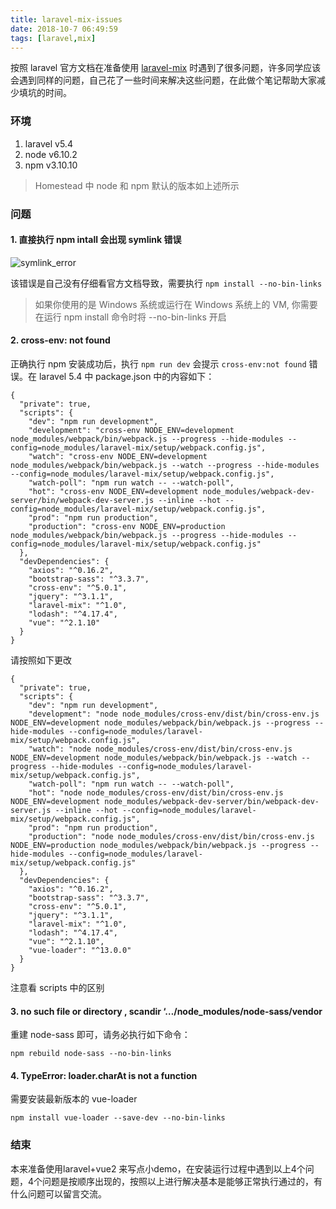 ```yaml
---
title: laravel-mix-issues
date: 2018-10-7 06:49:59
tags: [laravel,mix]
---
```


按照 laravel 官方文档在准备使用 [laravel-mix][1] 时遇到了很多问题，许多同学应该会遇到同样的问题，自己花了一些时间来解决这些问题，在此做个笔记帮助大家减少填坑的时间。

### 环境
1. laravel v5.4
2. node v6.10.2
3. npm v3.10.10

> Homestead 中 node 和 npm 默认的版本如上述所示

### 问题

#### 1. 直接执行 npm intall 会出现 symlink 错误

![symlink_error](/laravel-mix-issues/symlink_error.png)

该错误是自己没有仔细看官方文档导致，需要执行 `npm install --no-bin-links`

> 如果你使用的是 Windows 系统或运行在 Windows 系统上的 VM, 你需要在运行 npm install 命令时将 --no-bin-links 开启

#### 2. cross-env: not found

正确执行 npm 安装成功后，执行 `npm run dev` 会提示 `cross-env:not found` 错误。在 laravel 5.4 中 package.json 中的内容如下：
```
{
  "private": true,
  "scripts": {
    "dev": "npm run development",
    "development": "cross-env NODE_ENV=development node_modules/webpack/bin/webpack.js --progress --hide-modules --config=node_modules/laravel-mix/setup/webpack.config.js",
    "watch": "cross-env NODE_ENV=development node_modules/webpack/bin/webpack.js --watch --progress --hide-modules --config=node_modules/laravel-mix/setup/webpack.config.js",
    "watch-poll": "npm run watch -- --watch-poll",
    "hot": "cross-env NODE_ENV=development node_modules/webpack-dev-server/bin/webpack-dev-server.js --inline --hot --config=node_modules/laravel-mix/setup/webpack.config.js",
    "prod": "npm run production",
    "production": "cross-env NODE_ENV=production node_modules/webpack/bin/webpack.js --progress --hide-modules --config=node_modules/laravel-mix/setup/webpack.config.js"
  },
  "devDependencies": {
    "axios": "^0.16.2",
    "bootstrap-sass": "^3.3.7",
    "cross-env": "^5.0.1",
    "jquery": "^3.1.1",
    "laravel-mix": "^1.0",
    "lodash": "^4.17.4",
    "vue": "^2.1.10"
  }
}
```
请按照如下更改
```
{
  "private": true,
  "scripts": {
    "dev": "npm run development",
    "development": "node node_modules/cross-env/dist/bin/cross-env.js NODE_ENV=development node_modules/webpack/bin/webpack.js --progress --hide-modules --config=node_modules/laravel-mix/setup/webpack.config.js",
    "watch": "node node_modules/cross-env/dist/bin/cross-env.js NODE_ENV=development node_modules/webpack/bin/webpack.js --watch --progress --hide-modules --config=node_modules/laravel-mix/setup/webpack.config.js",
    "watch-poll": "npm run watch -- --watch-poll",
    "hot": "node node_modules/cross-env/dist/bin/cross-env.js NODE_ENV=development node_modules/webpack-dev-server/bin/webpack-dev-server.js --inline --hot --config=node_modules/laravel-mix/setup/webpack.config.js",
    "prod": "npm run production",
    "production": "node node_modules/cross-env/dist/bin/cross-env.js NODE_ENV=production node_modules/webpack/bin/webpack.js --progress --hide-modules --config=node_modules/laravel-mix/setup/webpack.config.js"
  },
  "devDependencies": {
    "axios": "^0.16.2",
    "bootstrap-sass": "^3.3.7",
    "cross-env": "^5.0.1",
    "jquery": "^3.1.1",
    "laravel-mix": "^1.0",
    "lodash": "^4.17.4",
    "vue": "^2.1.10",
    "vue-loader": "^13.0.0"
  }
}

```
注意看 scripts 中的区别

#### 3. no such file or directory , scandir ‘…/node_modules/node-sass/vendor

重建 node-sass 即可，请务必执行如下命令：

`npm rebuild node-sass --no-bin-links`

#### 4. TypeError: loader.charAt is not a function

需要安装最新版本的 vue-loader

`npm install vue-loader --save-dev --no-bin-links`

### 结束

本来准备使用laravel+vue2 来写点小demo，在安装运行过程中遇到以上4个问题，4个问题是按顺序出现的，按照以上进行解决基本是能够正常执行通过的，有什么问题可以留言交流。


[1]: http://d.laravel-china.org/docs/5.4/mix#running-mix